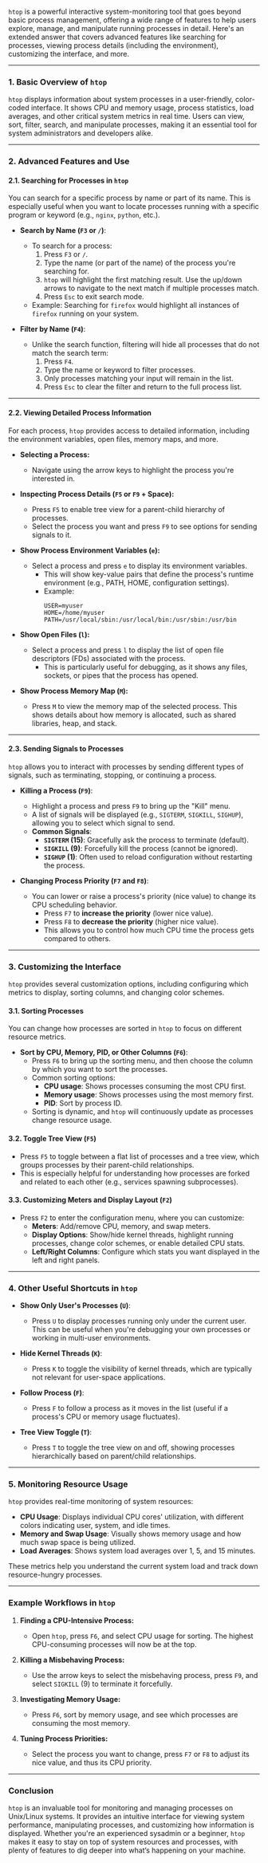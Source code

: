 `htop` is a powerful interactive system-monitoring tool that goes beyond basic process management, offering a wide range of features to help users explore, manage, and manipulate running processes in detail. Here's an extended answer that covers advanced features like searching for processes, viewing process details (including the environment), customizing the interface, and more.

---

### 1. **Basic Overview of `htop`**

`htop` displays information about system processes in a user-friendly, color-coded interface. It shows CPU and memory usage, process statistics, load averages, and other critical system metrics in real time. Users can view, sort, filter, search, and manipulate processes, making it an essential tool for system administrators and developers alike.

---

### 2. **Advanced Features and Use**

#### 2.1. **Searching for Processes in `htop`**

You can search for a specific process by name or part of its name. This is especially useful when you want to locate processes running with a specific program or keyword (e.g., `nginx`, `python`, etc.).

- **Search by Name (`F3` or `/`)**: 
   - To search for a process:
     1. Press `F3` or `/`.
     2. Type the name (or part of the name) of the process you're searching for.
     3. `htop` will highlight the first matching result. Use the up/down arrows to navigate to the next match if multiple processes match.
     4. Press `Esc` to exit search mode.
   - Example: Searching for `firefox` would highlight all instances of `firefox` running on your system.

- **Filter by Name (`F4`)**:
   - Unlike the search function, filtering will hide all processes that do not match the search term:
     1. Press `F4`.
     2. Type the name or keyword to filter processes.
     3. Only processes matching your input will remain in the list.
     4. Press `Esc` to clear the filter and return to the full process list.

---

#### 2.2. **Viewing Detailed Process Information**

For each process, `htop` provides access to detailed information, including the environment variables, open files, memory maps, and more.

- **Selecting a Process:**
   - Navigate using the arrow keys to highlight the process you're interested in.
   
- **Inspecting Process Details (`F5` or `F9` + Space):**
   - Press `F5` to enable tree view for a parent-child hierarchy of processes.
   - Select the process you want and press `F9` to see options for sending signals to it.

- **Show Process Environment Variables (`e`):**
   - Select a process and press `e` to display its environment variables.
     - This will show key-value pairs that define the process's runtime environment (e.g., PATH, HOME, configuration settings).
     - Example:
       ```
       USER=myuser
       HOME=/home/myuser
       PATH=/usr/local/sbin:/usr/local/bin:/usr/sbin:/usr/bin
       ```

- **Show Open Files (`l`):**
   - Select a process and press `l` to display the list of open file descriptors (FDs) associated with the process.
     - This is particularly useful for debugging, as it shows any files, sockets, or pipes that the process has opened.

- **Show Process Memory Map (`M`):**
   - Press `M` to view the memory map of the selected process. This shows details about how memory is allocated, such as shared libraries, heap, and stack.

---

#### 2.3. **Sending Signals to Processes**

`htop` allows you to interact with processes by sending different types of signals, such as terminating, stopping, or continuing a process.

- **Killing a Process (`F9`)**:
   - Highlight a process and press `F9` to bring up the "Kill" menu.
   - A list of signals will be displayed (e.g., `SIGTERM`, `SIGKILL`, `SIGHUP`), allowing you to select which signal to send.
   - **Common Signals**:
     - **`SIGTERM` (15)**: Gracefully ask the process to terminate (default).
     - **`SIGKILL` (9)**: Forcefully kill the process (cannot be ignored).
     - **`SIGHUP` (1)**: Often used to reload configuration without restarting the process.

- **Changing Process Priority (`F7` and `F8`)**:
   - You can lower or raise a process's priority (nice value) to change its CPU scheduling behavior.
     - Press `F7` to **increase the priority** (lower nice value).
     - Press `F8` to **decrease the priority** (higher nice value).
     - This allows you to control how much CPU time the process gets compared to others.

---

### 3. **Customizing the Interface**

`htop` provides several customization options, including configuring which metrics to display, sorting columns, and changing color schemes.

#### 3.1. **Sorting Processes**

You can change how processes are sorted in `htop` to focus on different resource metrics.

- **Sort by CPU, Memory, PID, or Other Columns (`F6`)**:
   - Press `F6` to bring up the sorting menu, and then choose the column by which you want to sort the processes.
   - Common sorting options:
     - **CPU usage**: Shows processes consuming the most CPU first.
     - **Memory usage**: Shows processes using the most memory first.
     - **PID**: Sort by process ID.
   - Sorting is dynamic, and `htop` will continuously update as processes change resource usage.

#### 3.2. **Toggle Tree View (`F5`)**

- Press `F5` to toggle between a flat list of processes and a tree view, which groups processes by their parent-child relationships.
- This is especially helpful for understanding how processes are forked and related to each other (e.g., services spawning subprocesses).

#### 3.3. **Customizing Meters and Display Layout (`F2`)**

- Press `F2` to enter the configuration menu, where you can customize:
   - **Meters**: Add/remove CPU, memory, and swap meters.
   - **Display Options**: Show/hide kernel threads, highlight running processes, change color schemes, or enable detailed CPU stats.
   - **Left/Right Columns**: Configure which stats you want displayed in the left and right panels.

---

### 4. **Other Useful Shortcuts in `htop`**

- **Show Only User's Processes (`U`)**:
   - Press `U` to display processes running only under the current user. This can be useful when you're debugging your own processes or working in multi-user environments.
   
- **Hide Kernel Threads (`K`)**:
   - Press `K` to toggle the visibility of kernel threads, which are typically not relevant for user-space applications.

- **Follow Process (`F`)**:
   - Press `F` to follow a process as it moves in the list (useful if a process's CPU or memory usage fluctuates).
   
- **Tree View Toggle (`T`)**:
   - Press `T` to toggle the tree view on and off, showing processes hierarchically based on parent/child relationships.

---

### 5. **Monitoring Resource Usage**

`htop` provides real-time monitoring of system resources:

- **CPU Usage**: Displays individual CPU cores' utilization, with different colors indicating user, system, and idle times.
- **Memory and Swap Usage**: Visually shows memory usage and how much swap space is being utilized.
- **Load Averages**: Shows system load averages over 1, 5, and 15 minutes.

These metrics help you understand the current system load and track down resource-hungry processes.

---

### Example Workflows in `htop`

1. **Finding a CPU-Intensive Process:**
   - Open `htop`, press `F6`, and select CPU usage for sorting. The highest CPU-consuming processes will now be at the top.

2. **Killing a Misbehaving Process:**
   - Use the arrow keys to select the misbehaving process, press `F9`, and select `SIGKILL` (9) to terminate it forcefully.

3. **Investigating Memory Usage:**
   - Press `F6`, sort by memory usage, and see which processes are consuming the most memory.

4. **Tuning Process Priorities:**
   - Select the process you want to change, press `F7` or `F8` to adjust its nice value, and thus its CPU priority.

---

### Conclusion

`htop` is an invaluable tool for monitoring and managing processes on Unix/Linux systems. It provides an intuitive interface for viewing system performance, manipulating processes, and customizing how information is displayed. Whether you're an experienced sysadmin or a beginner, `htop` makes it easy to stay on top of system resources and processes, with plenty of features to dig deeper into what’s happening on your machine.
